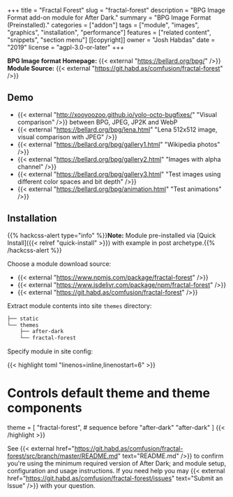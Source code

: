 +++
title = "Fractal Forest"
slug = "fractal-forest"
description = "BPG Image Format add-on module for After Dark."
summary = "BPG Image Format (Preinstalled)."
categories = ["addon"]
tags = ["module", "images", "graphics", "installation", "performance"]
features = ["related content", "snippets", "section menu"]
[[copyright]]
  owner = "Josh Habdas"
  date = "2019"
  license = "agpl-3.0-or-later"
+++

**BPG Image format Homepage:** {{< external "https://bellard.org/bpg/" />}}<br>
**Module Source:** {{< external "https://git.habd.as/comfusion/fractal-forest" />}}

## Demo

- {{< external "http://xooyoozoo.github.io/yolo-octo-bugfixes/" "Visual comparison" />}} between BPG, JPEG, JP2K and WebP
- {{< external "https://bellard.org/bpg/lena.html" "Lena 512x512 image, visual comparison with JPEG" />}}
- {{< external "https://bellard.org/bpg/gallery1.html" "Wikipedia photos" />}}
- {{< external "https://bellard.org/bpg/gallery2.html" "Images with alpha channel" />}}
- {{< external "https://bellard.org/bpg/gallery3.html" "Test images using different color spaces and bit depth" />}}
- {{< external "https://bellard.org/bpg/animation.html" "Test animations" />}}

## Installation

{{% hackcss-alert type="info" %}}**Note:** Module pre-installed via [Quick Install]({{< relref "quick-install" >}}) with example in post archetype.{{% /hackcss-alert %}}

Choose a module download source:

- {{< external "https://www.npmjs.com/package/fractal-forest" />}}
- {{< external "https://www.jsdelivr.com/package/npm/fractal-forest" />}}
- {{< external "https://git.habd.as/comfusion/fractal-forest" />}}

Extract module contents into site `themes` directory:

```sh
├── static
└── themes
    ├── after-dark
    └── fractal-forest
```

Specify module in site config:

{{< highlight toml "linenos=inline,linenostart=6" >}}
# Controls default theme and theme components
theme = [
  "fractal-forest", # sequence before "after-dark"
  "after-dark"
]
{{< /highlight >}}

See {{< external href="https://git.habd.as/comfusion/fractal-forest/src/branch/master/README.md" text="README.md" />}} to confirm you're using the minimum required version of After Dark; and module setup, configuration and usage instructions. If you need help you may {{< external href="https://git.habd.as/comfusion/fractal-forest/issues" text="Submit an Issue" />}} with your question.
